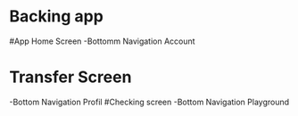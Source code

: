 # Backing app
#App Home Screen
  -Bottomm Navigation Account 
# Transfer Screen
  -Bottom Navigation Profil 
#Checking screen 
  -Bottom Navigation Playground 
